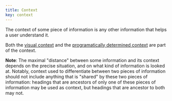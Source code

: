 ```yaml
---
title: Context
key: context
---
```


The context of some piece of information is any other information that helps a user understand it.

Both the [visual context](#visual-context) and the [programatically determined context](#programatically-determined-context) are part of the context.

**Note**: The maximal "distance" between some information and its context depends on the precise situation, and on what kind of information is looked at. Notably, context used to differentiate between two pieces of information should not include anything that is "shared" by these two pieces of information: headings that are ancestors of only one of these pieces of information may be used as context, but headings that are ancestor to both may not.